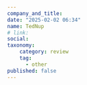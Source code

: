 ```yaml
---
company_and_title: 
date: "2025-02-02 06:34"
name: TedNup
# link:
social: 
taxonomy:
    category: review
    tag:
      - other
published: false
---
```




